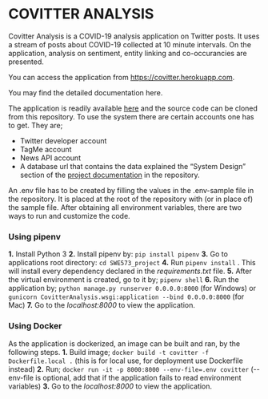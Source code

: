 # COVITTER ANALYSIS

Covitter Analysis is a COVID-19 analysis application on Twitter posts. It uses a stream of posts about COVID-19 collected at 10 minute intervals. On the application, analysis on sentiment, entity linking and co-occurancies are presented. 

You can access the application from https://covitter.herokuapp.com.


You may find the detailed documentation here.


The application is readily available [here](https://covitter.herokuapp.com) and the source code can be cloned from this repository. To use the system there are certain accounts one has to get. They are;
-	Twitter developer account
-	TagMe account
-	News API account
-	A database url that contains the data explained the “System Design” section of the [project documentation](https://github.com/melisMirza/SWE573_project/blob/main/Covitter_ProjectReposrt.pdf) in the repository.


An .env file has to be created by filling the values in the .env-sample file in the repository. It is placed at the root of the repository with (or in place of) the sample file. After obtaining all environment variables, there are two ways to run and customize the code. 

### Using pipenv
**1.**	Install Python 3
**2.**	Install pipenv by: `pip install pipenv`
**3.**	Go to applications root directory: `cd SWE573_project`
**4.**	Run `pipenv install` . This will install every dependency declared in the *requirements.txt* file.
**5.**	After the virtual environment is created, go to it by; `pipenv shell` 
**6.**	Run the application by; `python manage.py runserver 0.0.0.0:8000` (for Windows) or `gunicorn CovitterAnalysis.wsgi:application --bind 0.0.0.0:8000` (for Mac)
**7.**	Go to the *localhost:8000* to view the application. 


### Using Docker
As the application is dockerized, an image can be built and ran, by the following steps.
**1.**	Build image; `docker build -t covitter -f Dockerfile.local .` (this is for local use, for deployment use Dockerfile instead)
**2.**	Run; `docker run -it -p 8000:8000 --env-file=.env covitter` (--env-file is optional, add that if the application fails to read environment variables)
**3.**	Go to the *localhost:8000* to view the application. 
